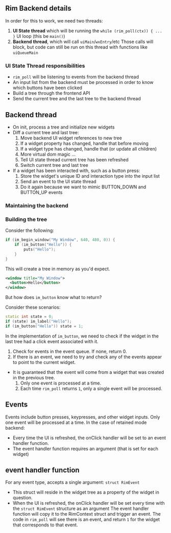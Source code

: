 ## Rim Backend details

In order for this to work, we need two threads:
1. **UI State thread** which will be running the `while (rim_poll(ctx)) { ... }` UI loop (this be `main()`)
2. **Backend thread**, which will call `uiMain`/`wxEntry`/etc
  Those calls will block, but code can still be run on this thread with functions like `uiQueueMain`

### UI State Thread responsibilities
- `rim_poll` will be listening to events from the backend thread
- An input list from the backend must be processed in order to know which buttons have been clicked
- Build a tree through the frontend API
- Send the current tree and the last tree to the backend thread

## Backend thread
- On init, process a tree and initialize new widgets
- Diff a current tree and last tree:
  1. Move backend UI widget references to new tree
  2. If a widget property has changed, handle that before moving
  3. If a widget type has changed, handle that (or update all children)
  4. More virtual dom magic ...
  5. Tell UI state thread current tree has been refreshed
  6. Switch current tree and last tree
- If a widget has been interacted with, such as a button press:
  1. Store the widget's unique ID and interaction type into the input list
  2. Send an event to the UI state thread
  3. Do it again because we want to mimic BUTTON_DOWN and BUTTON_UP events

### Maintaining the backend

### Building the tree
Consider the following:
```c++
if (im_begin_window("My Window", 640, 480, 0)) {
	if (im_button("Hello")) {
		puts("Hello");
	}
}
```
This will create a tree in memory as you'd expect.  
```xml
<window title="My Window">
  <button>Hello</button>
</window>
```

But how does `im_button` know what to return? 

Consider these scenarios:
```c++
static int state = 0;
if (state) im_label("Hello");
if (im_button("Hello")) state = 1;
```

In the implementation of `im_button`, we need to check if the widget in the last tree 
had a click event associated with it.

1. Check for events in the event queue. If none, return 0.
2. If there is an event, we need to try and check any of the events appear to point to the current widget.
  - It is guaranteed that the event will come from a widget that was created in the previous tree.
    1. Only one event is processed at a time.
    2. Each time `rim_poll` returns `1`, only a single event will be processed.

## Events
Events include button presses, keypresses, and other widget inputs. Only one event will be processed at a time.
In the case of retained mode backend:
- Every time the UI is refreshed, the onClick handler will be set to an event handler function.
- The event handler function requires an argument (that is set for each widget)

## event handler function
For any event type, accepts a single argument: `struct RimEvent`
- This struct will reside in the widget tree as a property of the widget in question.
- When the UI is refreshed, the onClick handler will be set every time with the `struct RimEvent` structure as an argument
The event handler function will copy it to the RimContext struct and trigger an event. The code in `rim_poll` will see there is an event, and return `1` for the widget that corresponds to that event.
